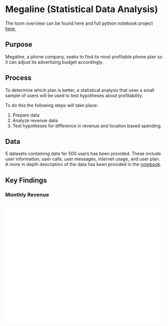 # Megaline (Statistical Data Analysis)
The loom overview can be found here and full python notebook project [here.](megaline-sda.ipynb)

## Purpose

Megaline, a phone company, seeks to find its most profitable phone plan so it can adjust its advertising budget accordingly.

## Process

To determine which plan is better, a statistical analysis that uses a small sample of users will be used to test hypotheses about profitability.

To do this the following steps will take place:
1. Prepare data
2. Analyze revenue data 
3. Test hypotheses for difference in revenue and location based spending
 
## Data

5 datasets containing data for 500 users has been provided. These include user information, user calls, user messages, internet usage, and user plan. A more in depth description of the data has been provided in the [notebook](megaline-sda.ipynb).


## Key Findings

### Monthly Revenue

![monthly_revenue](pics/revenue_by_plan_month.png)


